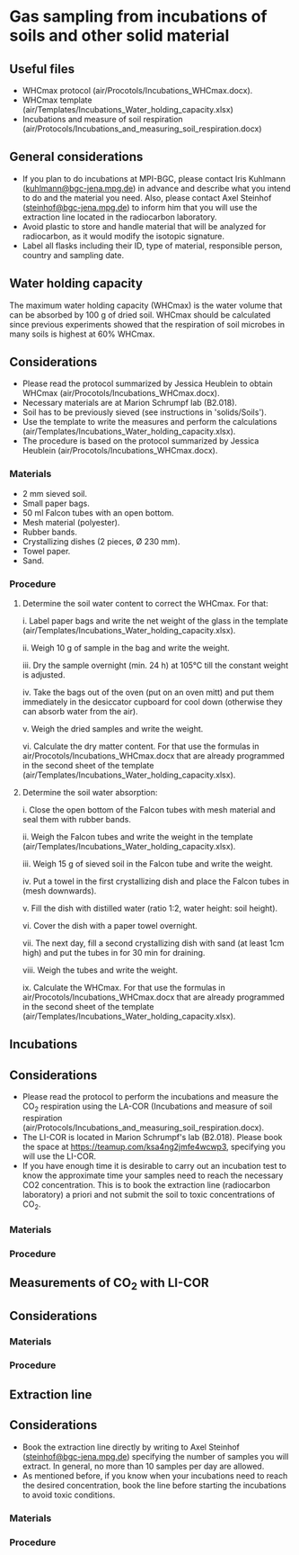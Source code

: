 # Gas sampling from incubations of soils and other solid material

## Useful files
- WHCmax protocol (air/Procotols/Incubations_WHCmax.docx).
- WHCmax template (air/Templates/Incubations_Water_holding_capacity.xlsx)
- Incubations and measure of soil respiration (air/Protocols/Incubations_and_measuring_soil_respiration.docx)

## General considerations
- If you plan to do incubations at MPI-BGC, please contact Iris Kuhlmann (kuhlmann@bgc-jena.mpg.de) in advance and describe what you intend to do and the material you need. Also, please contact Axel Steinhof (steinhof@bgc-jena.mpg.de) to inform him that you will use the extraction line located in the radiocarbon laboratory.
- Avoid plastic to store and handle material that will be analyzed for radiocarbon, as it would modify the isotopic signature.
- Label all flasks including their ID, type of material, responsible person, country and sampling date.
 
## Water holding capacity
The maximum water holding capacity (WHCmax) is the water volume that can be absorbed by 100 g of dried soil. WHCmax should be calculated since previous experiments showed that the respiration of soil microbes in many soils is highest at 60% WHCmax. 

## Considerations
- Please read the protocol summarized by Jessica Heublein to obtain WHCmax (air/Procotols/Incubations_WHCmax.docx).
- Necessary materials are at Marion Schrumpf lab (B2.018).
- Soil has to be previously sieved (see instructions in 'solids/Soils').
- Use the template to write the measures and perform the calculations (air/Templates/Incubations_Water_holding_capacity.xlsx).
- The procedure is based on the protocol summarized by Jessica Heublein (air/Procotols/Incubations_WHCmax.docx).
  
### Materials

- 2 mm sieved soil.
- Small paper bags.
- 50 ml Falcon tubes with an open bottom.
- Mesh material (polyester).
- Rubber bands.
- Crystallizing dishes (2 pieces, Ø 230 mm).
- Towel paper.
- Sand.

### Procedure

1. Determine the soil water content to correct the WHCmax. For that:

   i. Label paper bags and write the net weight of the glass in the template (air/Templates/Incubations_Water_holding_capacity.xlsx).

   ii. Weigh 10 g of sample in the bag and write the weight.
    
   iii. Dry the sample overnight (min. 24 h) at 105°C till the constant weight is adjusted.
    
   iv. Take the bags out of the oven (put on an oven mitt) and put them immediately in the desiccator cupboard for cool down (otherwise they can absorb water from the air).

   v. Weigh the dried samples and write the weight.

   vi. Calculate the dry matter content. For that use the formulas in air/Procotols/Incubations_WHCmax.docx that are already programmed in the second sheet of the template (air/Templates/Incubations_Water_holding_capacity.xlsx).

2. Determine the soil water absorption:

   i. Close the open bottom of the Falcon tubes with mesh material and seal them with rubber bands.
   
   ii. Weigh the Falcon tubes and write the weight in the template (air/Templates/Incubations_Water_holding_capacity.xlsx).
   
   iii. Weigh 15 g of sieved soil in the Falcon tube and write the weight.
   
   iv. Put a towel in the first crystallizing dish and place the Falcon tubes in (mesh downwards).
   
   v. Fill the dish with distilled water (ratio 1:2, water height: soil height).
   
   vi. Cover the dish with a paper towel overnight.
   
   vii. The next day, fill a second crystallizing dish with sand (at least 1cm high) and put the tubes in for 30 min for draining.
   
   viii. Weigh the tubes and write the weight.
   
   ix. Calculate the WHCmax. For that use the formulas in air/Procotols/Incubations_WHCmax.docx that are already programmed in the second sheet of the template (air/Templates/Incubations_Water_holding_capacity.xlsx).
   

## Incubations

## Considerations

- Please read the protocol to perform the incubations and measure the CO<sub>2</sub> respiration using the LA-COR (Incubations and measure of soil respiration (air/Protocols/Incubations_and_measuring_soil_respiration.docx).
- The LI-COR is located in Marion Schrumpf's lab (B2.018). Please book the space at https://teamup.com/ksa4ng2jmfe4wcwp3, specifying you will use the LI-COR.
- If you have enough time it is desirable to carry out an incubation test to know the approximate time your samples need to reach the necessary CO2 concentration. This is to book the extraction line (radiocarbon laboratory) a priori and not submit the soil to toxic concentrations of CO<sub>2</sub>.


### Materials


### Procedure




## Measurements of CO<sub>2</sub> with LI-COR
## Considerations

### Materials


### Procedure

## Extraction line

## Considerations
- Book the extraction line directly by writing to Axel Steinhof (steinhof@bgc-jena.mpg.de) specifying the number of samples you will extract. In general, no more than 10 samples per day are allowed.
- As mentioned before, if you know when your incubations need to reach the desired concentration, book the line before starting the incubations to avoid toxic conditions.
### Materials


### Procedure

